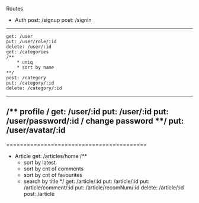 Routes
- Auth
	post: /signup
	post: /signin
-----------------------------
	get: /user
	put: /user/role/:id
	delete: /user/:id
	get: /categories
	/**
		* uniq
		* sort by name
	**/
	post: /category
	put: /category/:id
	delete: /category/:id
-------------------------------
/** profile **/
	get: /user/:id
	put: /user/:id
	put: /user/password/:id
/** change password **/
	put: /user/avatar/:id
------------------------------
=========================================
- Article
	get: /articles/home
  /**
   * sort by latest
   * sort by cnt of comments
   * sort by cnt of favourites
   * search by title
   */
	get: /article/:id
	put: /article/:id
	put: /article/comment/:id
	put: /article/recomNum/:id
	delete: /article/:id
	post: /article










